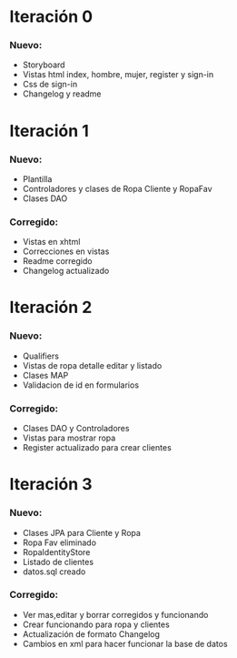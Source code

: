 ﻿# Iteración 0

### Nuevo:
- Storyboard
- Vistas html index, hombre, mujer, register y sign-in
- Css de sign-in
- Changelog y readme

# Iteración 1

### Nuevo:
- Plantilla
- Controladores y clases de Ropa Cliente y RopaFav
- Clases DAO

### Corregido:
- Vistas en xhtml
- Correcciones en vistas
- Readme corregido
- Changelog actualizado

# Iteración 2

### Nuevo:
- Qualifiers
- Vistas de ropa detalle editar y listado
- Clases MAP
- Validacion de id en formularios

### Corregido:
- Clases DAO y Controladores
- Vistas para mostrar ropa
- Register actualizado para crear clientes

# Iteración 3
### Nuevo:
- Clases JPA para Cliente y Ropa
- Ropa Fav eliminado
- RopaIdentityStore
- Listado de clientes
- datos.sql creado
### Corregido:
- Ver mas,editar y borrar corregidos y funcionando
- Crear funcionando para ropa y clientes
- Actualización de formato Changelog
- Cambios en xml para hacer funcionar la base de datos
